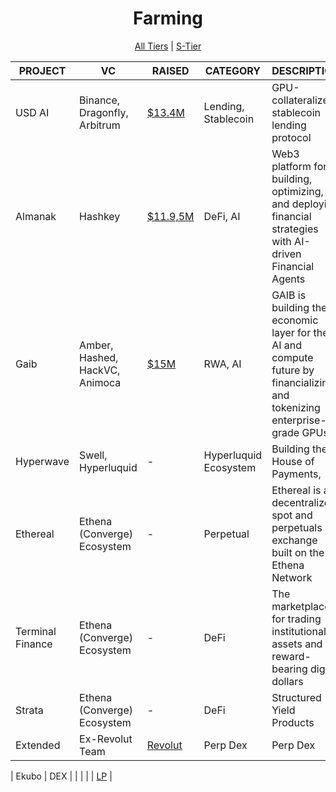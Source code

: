 # <h1 align="center">Farming</h1>

<p align="center">
  <a href="README.md"> All Tiers</a> |
  <a href="S-Tier.md"> S-Tier</a>
</p>

|PROJECT|VC|RAISED|CATEGORY|DESCRIPTION|LINKS|Activities
|-------------|-------------|-------------|-------------|-------------|-------------|-------------|
| USD AI | Binance, Dragonfly, Arbitrum | [$13.4M](https://crypto-fundraising.info/projects/usd-ai-permian-labs/) | Lending, Stablecoin | GPU-collateralized stablecoin lending protocol | [Site](https://usd.ai/)<br>[Twitter](https://x.com/USDai_Official) | [Stake](https://app.usd.ai/buy) |
| Almanak | Hashkey | [$11.9,5M](https://crypto-fundraising.info/projects/almanak/) | DeFi, AI | Web3 platform for building, optimizing, and deploying financial strategies with AI-driven Financial Agents | [Site](https://almanak.co/)<br>[Twitter](https://x.com/Almanak__) | [Vaults](https://app.almanak.co/vaults) |
| Gaib | Amber, Hashed, HackVC, Animoca | [$15M](https://dropstab.com/coins/gaib) | RWA, AI | GAIB is building the economic layer for the AI and compute future by financializing and tokenizing enterprise-grade GPUs | [Site](https://gaib.ai/)<br>[Twitter](https://x.com/gaib_ai) | [Deposit](https://aid.gaib.ai/) |
| Hyperwave | Swell, Hyperluquid | - | Hyperluquid Ecosystem | Building the House of Payments, | [Site](https://hyperwavefi.xyz/)<br>[Twitter](https://x.com/hyperwavefi) | [Mint](https://app.hyperwavefi.xyz/assets/hwhlp?action=mint) |
| Ethereal | Ethena (Converge) Ecosystem | - | Perpetual | Ethereal is a decentralized spot and perpetuals exchange built on the Ethena Network | [Site](https://www.ethereal.trade/)<br>[Twitter](https://x.com/etherealdex) | [Pre-Deposit](https://deposit.ethereal.trade/points) |
| Terminal Finance | Ethena (Converge) Ecosystem | - | DeFi | The marketplace for trading institutional assets and reward-bearing digital dollars | [Site](https://terminal.fi/)<br>[Twitter](https://x.com/Terminal_fi) | [Vaults](https://terminal.fi/roots) |
| Strata | Ethena (Converge) Ecosystem | - | DeFi | Structured Yield Products | [Site](https://www.strata.money/)<br>[Twitter](https://x.com/strata_money) | [Pre-deposit](https://deposit.strata.money/#/predeposit) |
| Extended | Ex-Revolut Team | [Revolut](https://crypto-fundraising.info/projects/revolut/) | Perp Dex | Perp Dex | [Site](https://extended.exchange/)<br>[Twitter](https://x.com/extendedapp) | [Vault](https://app.extended.exchange/vault) |

| Ekubo | DEX | | | | | [LP]([https://app.extended.exchange/vault](https://evm.ekubo.org/positions)) |
